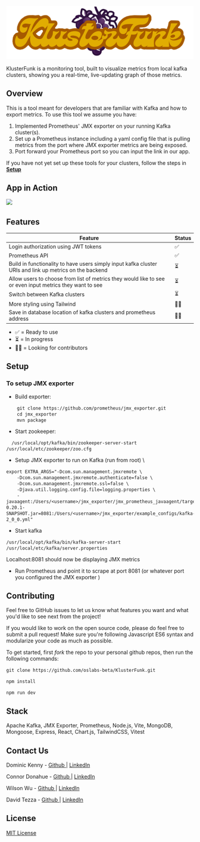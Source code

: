 ![KlusterFunk Logo](./src/assets/klusterfunklogo2.png)

KlusterFunk is a monitoring tool, built to visualize metrics from local kafka clusters, showing you a real-time, live-updating graph of those metrics.

## Overview

This is a tool meant for developers that are familiar with Kafka and how to export metrics. To use this tool we assume you have:

1. Implemented Prometheus' JMX exporter on your running Kafka cluster(s).
2. Set up a Prometheus instance including a yaml config file that is pulling metrics from the port where JMX exporter metrics are being exposed.
3. Port forward your Prometheus port so you can input the link in our app.

If you have not yet set up these tools for your clusters, follow the steps in **[Setup](#setup)**

## App in Action

<img src='./src/assets/demo.gif'/>

## Features

| Feature                                                                                                  | Status |
| -------------------------------------------------------------------------------------------------------- | ------ |
| Login authorization using JWT tokens                                                                     | ✅     |
| Prometheus API                                                                                           | ✅     |
| Build in functionality to have users simply input kafka cluster URIs and link up metrics on the backend  | ⏳     |
| Allow users to choose from list of metrics they would like to see or even input metrics they want to see | ⏳     |
| Switch between Kafka clusters                                                                            | ⏳     |
| More styling using Tailwind                                                                              | 🙏🏻     |
| Save in database location of kafka clusters and prometheus address                                       | 🙏🏻     |

- ✅ = Ready to use
- ⏳ = In progress
- 🙏🏻 = Looking for contributors

## Setup

### To setup JMX exporter

- Build exporter:

```shell
    git clone https://github.com/prometheus/jmx_exporter.git
    cd jmx_exporter
    mvn package
```

- Start zookeeper:

```shell
  /usr/local/opt/kafka/bin/zookeeper-server-start /usr/local/etc/zookeeper/zoo.cfg
```

- Setup JMX exporter to run on Kafka (run from root) \

```shell
export EXTRA_ARGS="-Dcom.sun.management.jmxremote \
    -Dcom.sun.management.jmxremote.authenticate=false \
    -Dcom.sun.management.jmxremote.ssl=false \
    -Djava.util.logging.config.file=logging.properties \
    -javaagent:/Users/<username>/jmx_exporter/jmx_prometheus_javaagent/target/jmx_prometheus_javaagent-0.20.1-SNAPSHOT.jar=8081:/Users/<username>/jmx_exporter/example_configs/kafka-2_0_0.yml"
```

- Start kafka

```shell
/usr/local/opt/kafka/bin/kafka-server-start /usr/local/etc/kafka/server.properties
``` 
Localhost:8081 should now be displaying JMX metrics

- Run Prometheus and point it to scrape at port 8081 (or whatever port you configured the JMX exporter )

## Contributing

Feel free to GitHub issues to let us know what features you want and what you'd like to see next from the project! 

If you would like to work on the open source code, please do feel free to submit a pull request! Make sure you're following Javascript ES6 syntax and modularize your code as much as possible.

To get started, first *fork* the repo to your personal github repos, then run the following commands:

```shell
git clone https://github.com/oslabs-beta/KlusterFunk.git
```
```shell
npm install
```
```shell
npm run dev
```

## Stack

Apache Kafka, JMX Exporter, Prometheus, Node.js, Vite, MongoDB, Mongoose, Express, React, Chart.js, TailwindCSS, Vitest

## Contact Us

<p>Dominic Kenny - <a href="https://github.com/dominicjkenny">
Github
</a> | <a href="https://www.linkedin.com/in/dominicjkenny/">
LinkedIn
</a>
</p>
<p>Connor Donahue - <a href="https://github.com/conniedonahue">
Github 
</a> | <a href="https://www.linkedin.com/in/connordonahue09/">
LinkedIn
</a>
</p>
<p>Wilson Wu - <a href="https://github.com/jwu8475">
Github 
</a> | <a href="www.linkedin.com/in/wilsonwuu8">
LinkedIn
</a>
</p>
<p>David Tezza - <a href="https://github.com/dtezz">
Github 
</a> | <a href="https://www.linkedin.com/in/david-tezza/">
LinkedIn
</a>
</p>

## License

[MIT License](./LICENSE.md)
